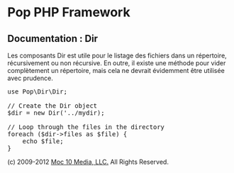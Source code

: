 Pop PHP Framework
=================

Documentation : Dir
-------------------

Les composants Dir est utile pour le listage des fichiers dans un répertoire, récursivement ou non récursive. En outre, il existe une méthode pour vider complètement un répertoire, mais cela ne devrait évidemment être utilisée avec prudence.


<pre>
use Pop\Dir\Dir;

// Create the Dir object
$dir = new Dir('../mydir);

// Loop through the files in the directory
foreach ($dir->files as $file) {
    echo $file;
}
</pre>

(c) 2009-2012 [Moc 10 Media, LLC.](http://www.moc10media.com) All Rights Reserved.
